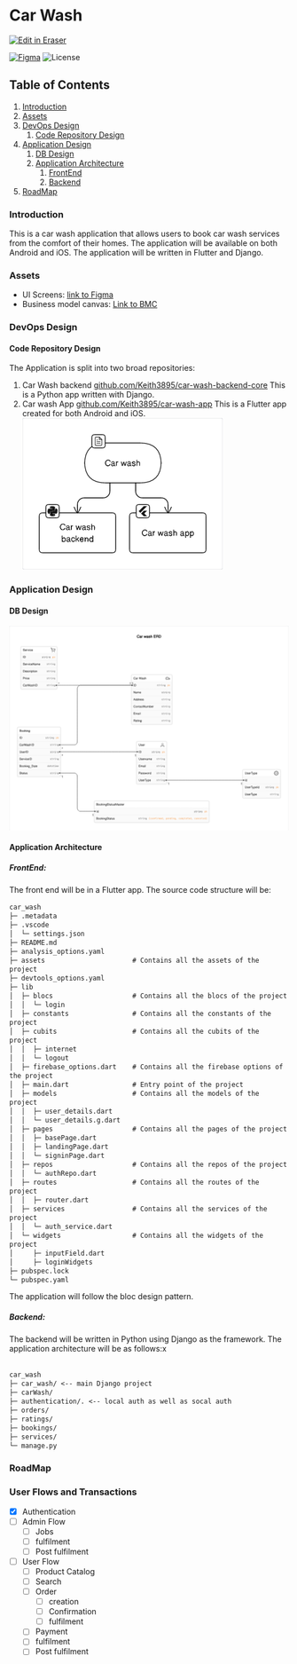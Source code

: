 # Car Wash 

<p><a target="_blank" href="https://app.eraser.io/workspace/8oFX0QJgi6REn7djyVf1" id="edit-in-eraser-github-link"><img alt="Edit in Eraser" src="https://firebasestorage.googleapis.com/v0/b/second-petal-295822.appspot.com/o/images%2Fgithub%2FOpen%20in%20Eraser.svg?alt=media&amp;token=968381c8-a7e7-472a-8ed6-4a6626da5501"></a></p>



[![Figma](https://img.shields.io/badge/figma-%23F24E1E.svg?style=for-the-badge&logo=figma&logoColor=white)](https://www.figma.com/file/QbtwZGMvLuDpGXR2IcB7A3/Car-wash?type=design&node-id=0%3A1&mode=design&t=qFocsYZYrtYOIEyu-1)
![License](https://img.shields.io/static/v1?label=license&message=CC-BY-NC-ND-4.0&color=green)


## Table of Contents
1. [Introduction](#introduction)
2. [Assets](#assets)
3. [DevOps Design](#devops-design)
    1. [Code Repository Design](#code-repository-design)
4. [Application Design](#application-design)
    1. [DB Design](#db-design)
    2. [Application Architecture](#application-architecture)
        1. [FrontEnd](#frontend)
        2. [Backend](#backend)
5. [RoadMap](#roadmap)


### Introduction
This is a car wash application that allows users to book car wash services from the comfort of their homes. The application will be available on both Android and iOS. The application will be written in Flutter and Django.

### Assets

- UI Screens: [﻿link to Figma](https://www.figma.com/file/QbtwZGMvLuDpGXR2IcB7A3/Car-wash?type=design&node-id=0%3A1&mode=design&t=n68WTHlcaHpY86EO-1) 
- Business model canvas: [﻿Link to BMC](https://app.mural.co/t/keithfranklin6506/m/keithfranklin6506/1699966821684/e68a321ade3318162db526e676f4d3042aea0be4?sender=ud754661bd71ca9e639dd5444) 




### DevOps Design
#### Code Repository Design
The Application is split into two broad repositories:

1. Car Wash backend [﻿github.com/Keith3895/car-wash-backend-core](https://github.com/Keith3895/car-wash-backend-core)
This is a Python app written with Django.
2. Car wash App [﻿github.com/Keith3895/car-wash-app](https://github.com/Keith3895/car-wash-app)
This is a Flutter app created for both Android and iOS.
![repo Design](/.eraser/8oFX0QJgi6REn7djyVf1___PORIS31Fj9WgY3uyjxw5BwGFBqj2___---figure---Sl3Q0E1gEK7Oh6sS8w2Kn---figure---34cwCizl3yFU2Wua60RqHA.png "repo Design")



### Application Design
#### DB Design
![DB Design](/.eraser/8oFX0QJgi6REn7djyVf1___PORIS31Fj9WgY3uyjxw5BwGFBqj2___---figure---f1vVuvzSHiXA8Y4LYX5-W---figure---xA0tEslogVhQjNqXsEwxyQ.png "DB Design")

#### Application Architecture
##### FrontEnd:

The front end will be in a Flutter app. The source code structure will be:

```
car_wash
├─ .metadata
├─ .vscode
│  └─ settings.json
├─ README.md
├─ analysis_options.yaml
├─ assets                      # Contains all the assets of the project
├─ devtools_options.yaml   
├─ lib
│  ├─ blocs                    # Contains all the blocs of the project
│  │  └─ login 
│  ├─ constants                # Contains all the constants of the project
│  ├─ cubits                   # Contains all the cubits of the project
│  │  ├─ internet
│  │  └─ logout
│  ├─ firebase_options.dart    # Contains all the firebase options of the project
│  ├─ main.dart                # Entry point of the project
│  ├─ models                   # Contains all the models of the project
│  │  ├─ user_details.dart
│  │  └─ user_details.g.dart
│  ├─ pages                    # Contains all the pages of the project
│  │  ├─ basePage.dart
│  │  ├─ landingPage.dart
│  │  └─ signinPage.dart
│  ├─ repos                    # Contains all the repos of the project
│  │  └─ authRepo.dart
│  ├─ routes                   # Contains all the routes of the project
│  │  ├─ router.dart
│  ├─ services                 # Contains all the services of the project
│  │  └─ auth_service.dart
│  └─ widgets                  # Contains all the widgets of the project
│     ├─ inputField.dart
│     ├─ loginWidgets
├─ pubspec.lock
└─ pubspec.yaml
```
The application will follow the bloc design pattern.



##### Backend:

The backend will be written in Python using Django as the framework. The application architecture will be as follows:x

```

car_wash
├─ car_wash/ <-- main Django project
├─ carWash/
├─ authentication/. <-- local auth as well as socal auth
├─ orders/
├─ ratings/
├─ bookings/
├─ services/
└─ manage.py

```


### RoadMap
### User Flows and Transactions
- [x] Authentication
- [ ] Admin Flow
    - [ ] Jobs
    - [ ] fulfilment
    - [ ] Post fulfilment
- [ ] User Flow
    - [ ] Product Catalog
    - [ ] Search
    - [ ] Order 
        - [ ] creation
        - [ ] Confirmation
        - [ ] fulfilment
    - [ ] Payment
    - [ ] fulfilment
    - [ ] Post fulfilment
### 





<!--- Eraser file: https://app.eraser.io/workspace/8oFX0QJgi6REn7djyVf1 --->
